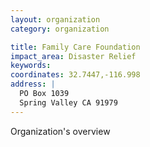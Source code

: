 ```yaml
---
layout: organization
category: organization

title: Family Care Foundation
impact_area: Disaster Relief
keywords: 
coordinates: 32.7447,-116.998
address: |
  PO Box 1039
  Spring Valley CA 91979
---
```

Organization's overview

